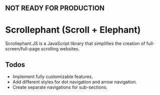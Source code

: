 ## NOT READY FOR PRODUCTION

# Scrollephant (Scroll + Elephant)

Scrollephant.JS is a JavaScript library that simplifies the creation of full-screen/full-page scrolling websites.

## Todos

-   Implement fully customizable features.
-   Add different styles for dot navigation and arrow navigation.
-   Create separate navigations for sub-sections.

